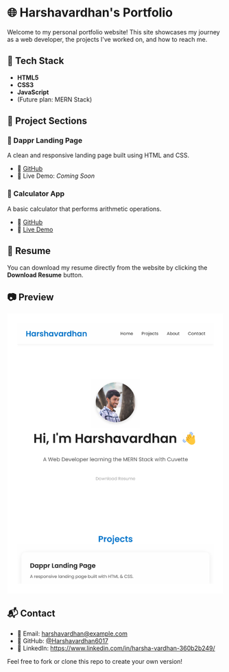 # 🌐 Harshavardhan's Portfolio

Welcome to my personal portfolio website! This site showcases my journey as a web developer, the projects I've worked on, and how to reach me.

## 🚀 Tech Stack

- **HTML5**
- **CSS3**
- **JavaScript**
- (Future plan: MERN Stack)

## 📁 Project Sections

### 🎯 Dappr Landing Page
A clean and responsive landing page built using HTML and CSS.

- 🔗 [GitHub](https://github.com/Harshavardhan6017/Dappr-Landing-page)
- 🚀 Live Demo: _Coming Soon_

### 🧮 Calculator App
A basic calculator that performs arithmetic operations.

- 🔗 [GitHub](https://github.com/Harshavardhan6017/Calculator-App)
- 🚀 [Live Demo](https://calculator-app-seven-gamma.vercel.app)

## 📄 Resume

You can download my resume directly from the website by clicking the **Download Resume** button.

## 📷 Preview

![Portfolio Screenshot](https://github.com/Harshavardhan6017/Portfolio/blob/main/Screenshot_page_01.png)

## 📬 Contact

- 📧 Email: harshavardhan@example.com  
- 🔗 GitHub: [@Harshavardhan6017](https://github.com/Harshavardhan6017)  
- 💼 LinkedIn: https://www.linkedin.com/in/harsha-vardhan-360b2b249/


Feel free to fork or clone this repo to create your own version!

